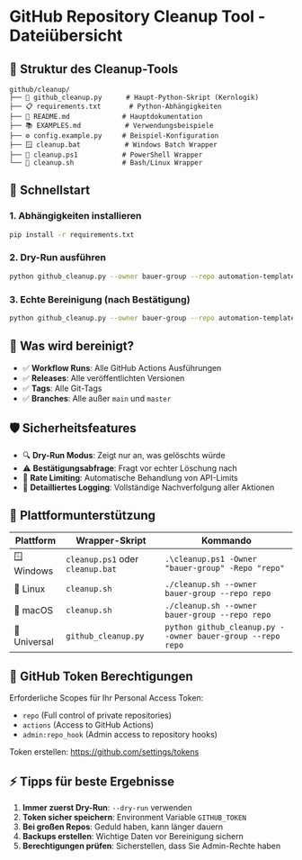 # GitHub Repository Cleanup Tool - Dateiübersicht

## 📁 Struktur des Cleanup-Tools

```
github/cleanup/
├── 🐍 github_cleanup.py      # Haupt-Python-Skript (Kernlogik)
├── 📋 requirements.txt       # Python-Abhängigkeiten
├── 📖 README.md             # Hauptdokumentation
├── 📚 EXAMPLES.md           # Verwendungsbeispiele
├── ⚙️ config.example.py     # Beispiel-Konfiguration
├── 🪟 cleanup.bat           # Windows Batch Wrapper
├── 💙 cleanup.ps1           # PowerShell Wrapper
└── 🐧 cleanup.sh            # Bash/Linux Wrapper
```

## 🚀 Schnellstart

### 1. Abhängigkeiten installieren
```bash
pip install -r requirements.txt
```

### 2. Dry-Run ausführen
```bash
python github_cleanup.py --owner bauer-group --repo automation-templates --dry-run
```

### 3. Echte Bereinigung (nach Bestätigung)
```bash
python github_cleanup.py --owner bauer-group --repo automation-templates --token YOUR_TOKEN
```

## 🔧 Was wird bereinigt?

- ✅ **Workflow Runs**: Alle GitHub Actions Ausführungen
- ✅ **Releases**: Alle veröffentlichten Versionen
- ✅ **Tags**: Alle Git-Tags
- ✅ **Branches**: Alle außer `main` und `master`

## 🛡️ Sicherheitsfeatures

- 🔍 **Dry-Run Modus**: Zeigt nur an, was gelöschts würde
- ⚠️ **Bestätigungsabfrage**: Fragt vor echter Löschung nach
- 🔄 **Rate Limiting**: Automatische Behandlung von API-Limits
- 📝 **Detailliertes Logging**: Vollständige Nachverfolgung aller Aktionen

## 📱 Plattformunterstützung

| Plattform | Wrapper-Skript | Kommando |
|-----------|---------------|----------|
| 🪟 Windows | `cleanup.ps1` oder `cleanup.bat` | `.\cleanup.ps1 -Owner "bauer-group" -Repo "repo"` |
| 🐧 Linux | `cleanup.sh` | `./cleanup.sh --owner bauer-group --repo repo` |
| 🍎 macOS | `cleanup.sh` | `./cleanup.sh --owner bauer-group --repo repo` |
| 🐍 Universal | `github_cleanup.py` | `python github_cleanup.py --owner bauer-group --repo repo` |

## 🔑 GitHub Token Berechtigungen

Erforderliche Scopes für Ihr Personal Access Token:
- `repo` (Full control of private repositories)
- `actions` (Access to GitHub Actions)
- `admin:repo_hook` (Admin access to repository hooks)

Token erstellen: https://github.com/settings/tokens

## ⚡ Tipps für beste Ergebnisse

1. **Immer zuerst Dry-Run**: `--dry-run` verwenden
2. **Token sicher speichern**: Environment Variable `GITHUB_TOKEN`
3. **Bei großen Repos**: Geduld haben, kann länger dauern
4. **Backups erstellen**: Wichtige Daten vor Bereinigung sichern
5. **Berechtigungen prüfen**: Sicherstellen, dass Sie Admin-Rechte haben
